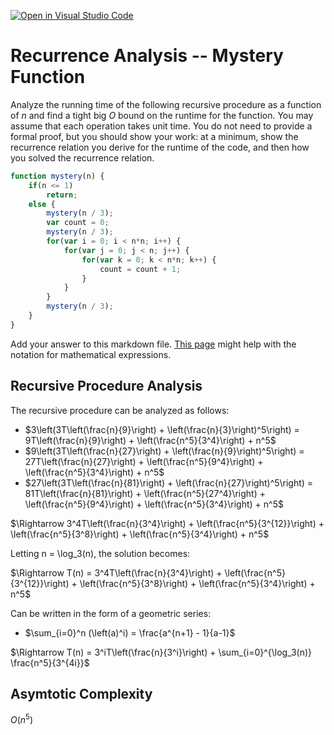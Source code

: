 [![Open in Visual Studio Code](https://classroom.github.com/assets/open-in-vscode-718a45dd9cf7e7f842a935f5ebbe5719a5e09af4491e668f4dbf3b35d5cca122.svg)](https://classroom.github.com/online_ide?assignment_repo_id=12596842&assignment_repo_type=AssignmentRepo)
# Recurrence Analysis -- Mystery Function

Analyze the running time of the following recursive procedure as a function of
$n$ and find a tight big $O$ bound on the runtime for the function. You may
assume that each operation takes unit time. You do not need to provide a formal
proof, but you should show your work: at a minimum, show the recurrence relation
you derive for the runtime of the code, and then how you solved the recurrence
relation.

```javascript
function mystery(n) {
    if(n <= 1)
        return;
    else {
        mystery(n / 3);
        var count = 0;
        mystery(n / 3);
        for(var i = 0; i < n*n; i++) {
            for(var j = 0; j < n; j++) {
                for(var k = 0; k < n*n; k++) {
                    count = count + 1;
                }
            }
        }
        mystery(n / 3);
    }
}
```

Add your answer to this markdown file. [This
page](https://docs.github.com/en/get-started/writing-on-github/working-with-advanced-formatting/writing-mathematical-expressions)
might help with the notation for mathematical expressions.

## Recursive Procedure Analysis

The recursive procedure can be analyzed as follows:

- $3\left(3T\left(\frac{n}{9}\right) + \left(\frac{n}{3}\right)^5\right) = 9T\left(\frac{n}{9}\right) + \left(\frac{n^5}{3^4}\right) + n^5$
- $9\left(3T\left(\frac{n}{27}\right) + \left(\frac{n}{9}\right)^5\right) = 27T\left(\frac{n}{27}\right) + \left(\frac{n^5}{9^4}\right) + \left(\frac{n^5}{3^4}\right) + n^5$
- $27\left(3T\left(\frac{n}{81}\right) + \left(\frac{n}{27}\right)^5\right) = 81T\left(\frac{n}{81}\right) + \left(\frac{n^5}{27^4}\right) + \left(\frac{n^5}{9^4}\right) + \left(\frac{n^5}{3^4}\right) + n^5$


$\Rightarrow 3^4T\left(\frac{n}{3^4}\right) + \left(\frac{n^5}{3^{12}}\right) + \left(\frac{n^5}{3^8}\right) + \left(\frac{n^5}{3^4}\right) + n^5$

Letting n = \log_3(n), the solution becomes:

$\Rightarrow T(n) = 3^4T\left(\frac{n}{3^4}\right) + \left(\frac{n^5}{3^{12}}\right) + \left(\frac{n^5}{3^8}\right) + \left(\frac{n^5}{3^4}\right) + n^5$

Can be written in the form of a geometric series:

- $\sum_{i=0}^n (\left(a)^i) = \frac{a^{n+1} - 1}{a-1}$

$\Rightarrow T(n) =  3^iT\left(\frac{n}{3^i}\right) + \sum_{i=0}^{\log_3(n)} \frac{n^5}{3^{4i}}$

## Asymtotic Complexity 

$O(n^5)$

